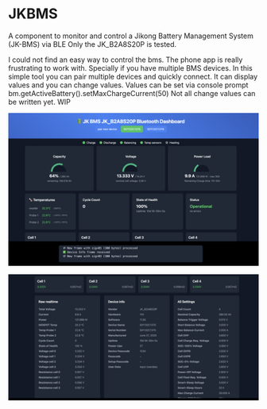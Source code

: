 # JKBMS

A component to monitor and control a Jikong Battery Management System (JK-BMS) via BLE
Only the JK_B2A8S20P is tested.

I could not find an easy way to control the bms. The phone app is really frustrating to work with. Specially if you have multiple BMS devices.
In this simple tool you can pair multiple devices and quickly connect. 
It can display values and you can change values. Values can be set via console prompt bm.getActiveBattery().setMaxChargeCurrent(50)
Not all change values can be written yet. WIP

![Alt text](/screen1.png?raw=true "screenshot")


![Alt text](/screen2.png?raw=true "screenshot")
